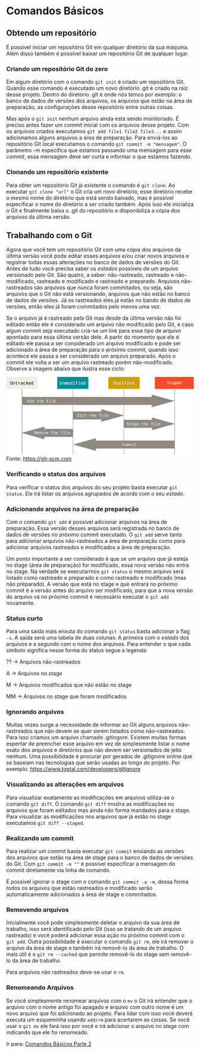# Comandos Básicos

## Obtendo um repositório
É possível iniciar um repositório Git em qualquer diretório da sua máquina. Além disso também é possível baixar um repositório Git de qualquer lugar.

### Criando um repositório Git do zero
Em algum diretório com o comando `git init` é criado um repositório Git. Quando esse comando é executado um novo diretório .git é criado na raiz desse projeto. Dentro do diretório .git é onde nós temos por exemplo: o banco de dados de versões dos arquivos, os arquivos que estão na área de preparação, as configurações desse repositório entre outras coisas. 

Mas após o `git init` nenhum arquivo ainda está sendo monitoriado. É preciso antes fazer um *commit* inicial com os arquivos desse projeto. Com os arquivos criados executamos `git add file1 file2 file3...` e assim adicionamos alguns arquivos a área de preparação. Para enviá-los ao repositório Git local executamos o comando `git commit -m "mensagem"`. O parâmetro -m especifica que estamos passando uma mensagem para esse *commit*, essa mensagem deve ser curta e informar o que estamos fazendo.

### Clonando um repositório existente

Para obter um repositório Git já existente o comando é `git clone`. Ao executar `git clone "url"` o Git cria um novo diretório, esse diretório recebe o mesmo nome do diretório que está sendo baixado, mas é possível especificar o nome do diretório a ser criado também. Após isso ele inicializa o Git e finalmente baixa o .git do repositório e disponibiliza a cópia dos arquivos da última versão.

## Trabalhando com o Git

Agora que você tem um repositório Git com uma cópia dos arquivos da última versão você pode editar esses arquivos e/ou criar novos arquivos e registrar todas essas alterações no banco de dados de versões do Git. Antes de tudo você precisa saber os *estados* possíveis de um arquivo versionado pelo Git. São quatro, a saber: não-rastreado, rastreado e não-modificado, rastreado e modificado e rastreado e preparado. Arquivos não-rastreados são arquivos que nunca foram commitados, ou seja, são arquivos que o Git não está versionando, arquivos que não estão no banco de dados de versões. Já os rastreados eles já estão no bando de dados de versões, então eles já foram commitados pelo menos uma vez.

Se o arquivo já é rastreado pelo Git mas desde da última versão não foi editado então ele é considerado um arquivo não modificado pelo Git, e caso algum commit seja executado cria-se um link para esse tipo de arquivo apontado para essa última versão dele. A partir do momento que ele é editado ele passa a ser considerado um arquivo modificado e pode ser adicionado a área de preparação para o próximo commit, quando isso acontece ele passa a ser considerado um arquivo preparado. Após o commit ele volta a ser um arquivo rastreado porém não-modificado. Observe a imagem abaixo que ilustra esse ciclo:

![](images/ciclo_de_vida.png)
Fonte: https://git-scm.com

### Verificando o status dos arquivos

Para verificar o status dos arquivos do seu projeto basta executar `git status`. Ele irá listar os arquivos agrupados de acordo com o seu *estado*.

### Adicionando arquivos na área de preparação

Com o comando `git add` é possível adicionar arquivos na área de preparação. Essa versão desses arquivos será registrada no banco de dados de versões no próximo commit executado. O `git add` serve tanto para adicionar arquivos não-rastreados a área de preparação como para adicionar arquivos rastreados e modificados a área de preparação.

Um ponto importante a ser considerado é que se um arquivo que já esteja no stage (área de preparação) for modificado, essa nova versão não entra no stage. Na verdade se executarmos `git status` o mesmo arquivo será listado como rastreado e preparado e como rastreado e modificado (mas não preparado). A versão que está no stage e que entrará no próximo commit é a versão antes do arquivo ser modificado, para que a nova versão do arquivo vá no próximo commit é necessário executar o `git add` novamente.

### Status curto

Para uma saída mais enxuta do comando `git status` basta adicionar a flag `-s`. A saída será uma tabela de duas colunas: A primeira com o *estado* dos arquivos e a segundo com o nome dos arquivos. Para entender o que cada símbolo significa nesse forma do status segue a legenda:

?? -> Arquivos não-rastreados

A -> Arquivos no stage

M -> Arquivos modificados que não estão no stage

MM -> Arquivos no stage que foram modificados


### Ignorando arquivos

Muitas vezes surge a necessidade de informar ao Git alguns arquivos não-rastreados que não devem se quer serem listados como não-rastreados. Para isso criamos um arquivo chamado .gitingore. Existem muitas formas espertar de preencher esse arquivo em vez de simplesmente listar o nome exato dos arquivos e diretórios que não devem ser versionados de jeito nenhum. Uma possibilidade é procurar por gerados de .gitignore online que se baseiam nas tecnologias que serão usadas ao longo do projeto. Por exemplo: https://www.toptal.com/developers/gitignore

### Visualizando as alterações em arquivos

Para visualizar exatamente as modificações em arquivos utiliza-se o comando `git diff`. O comando `git diff` mostra as modificações no arquivos que foram editados mas ainda não forma mandados para o stage. Para visualizar as modificações nos arquivos que já estão no stage executamos `git diff --staged`.

### Realizando um commit

Para realizar um commit basta executar `git commit` enviando as versões dos arquivos que estão na área de stage para o banco de dados de versões do Git. Com `git commit -m ""` é possível especificar a mensagem do commit diretamente via linha de comando.

É possível ignorar o stage com o comando `git commit -a -m`, dessa forma todos os arquivos que estão rastreados e modificado serão automaticamente adicionados a área de stage e commitados. 

### Removendo arquivos

Inicialmente você pode simplesmente deletar o arquivo da sua área de trabalho, isso será identificado pelo Git (isso se tratando de um arquivo rastreado) e você poderá adicionar essa ação no próximo commit com o `git add`. Outra possibilidade é executar o comando `git rm`, ele irá remover o arquivo da área de stage e também irá removê-lo da área de trabalho. O mais útil é o `git rm --cached` que permite removê-lo do stage sem removê-lo da área de trabalho.

Para arquivos não rastreados deve-se usar o `rm`.

### Renomeando Arquivos

Se você simplesmente renomear arquivos com o `mv` o Git irá entender que o arquivo com o nome antigo foi apagado e arquivo com outro nome é um novo arquivo que foi adicionado ao projeto. Para lidar com isso você deverá executa um esqueminha usando `add/rm` para acertarem as coisas. Se você usar o `git mv` ele fará isso por você e irá adicionar o arquivo no stage com indicando que ele foi renomeado.

Ir para: [Comandos Básicos Parte 2](comandos_basicos-2.md)
